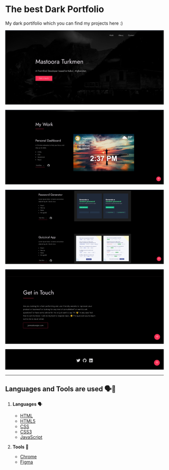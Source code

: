 # The best Dark Portfolio

My dark portifolio which you can find my projects here :)

![screenshot-1](./screenshots/image.png)

![screenshot-2](./screenshots/image-1.png)

![screenshot-3](./screenshots/image-2.png)

![screenshot-4](./screenshots/image-3.png)

![screenshot-4](./screenshots/image-4.png)

-------

## Languages and Tools are used 🗣️🔧

1. **Languages** 🗣️

    + [HTML](https://github.com/topics/html)
    + [HTML5](https://github.com/topics/html5)
    + [CSS](https://github.com/topics/css)
    + [CSS3](https://github.com/topics/css3)
    + [JavaScript](https://github.com/topics/javascript)

2. **Tools** 🔧

    + [Chrome](https://github.com/topics/chrome)
    + [Figma](https://github.com/topics/figma)
